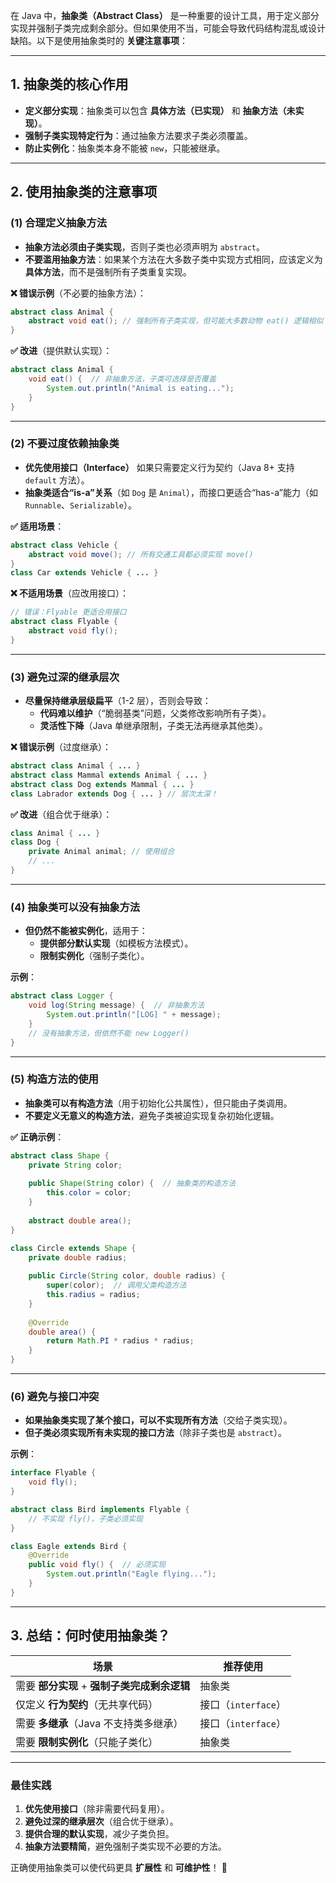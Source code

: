 在 Java 中，**抽象类（Abstract Class）** 是一种重要的设计工具，用于定义部分实现并强制子类完成剩余部分。但如果使用不当，可能会导致代码结构混乱或设计缺陷。以下是使用抽象类时的 **关键注意事项**：

---

## **1. 抽象类的核心作用**
- **定义部分实现**：抽象类可以包含 **具体方法（已实现）** 和 **抽象方法（未实现）**。
- **强制子类实现特定行为**：通过抽象方法要求子类必须覆盖。
- **防止实例化**：抽象类本身不能被 `new`，只能被继承。

---

## **2. 使用抽象类的注意事项**

### **(1) 合理定义抽象方法**
- **抽象方法必须由子类实现**，否则子类也必须声明为 `abstract`。
- **不要滥用抽象方法**：如果某个方法在大多数子类中实现方式相同，应该定义为 **具体方法**，而不是强制所有子类重复实现。

**❌ 错误示例**（不必要的抽象方法）：
```java
abstract class Animal {
    abstract void eat(); // 强制所有子类实现，但可能大多数动物 eat() 逻辑相似
}
```
**✅ 改进**（提供默认实现）：
```java
abstract class Animal {
    void eat() {  // 非抽象方法，子类可选择是否覆盖
        System.out.println("Animal is eating...");
    }
}
```

---

### **(2) 不要过度依赖抽象类**
- **优先使用接口（Interface）** 如果只需要定义行为契约（Java 8+ 支持 `default` 方法）。
- **抽象类适合“is-a”关系**（如 `Dog` 是 `Animal`），而接口更适合“has-a”能力（如 `Runnable`、`Serializable`）。

**✅ 适用场景**：
```java
abstract class Vehicle {
    abstract void move(); // 所有交通工具都必须实现 move()
}
class Car extends Vehicle { ... }
```
**❌ 不适用场景**（应改用接口）：
```java
// 错误：Flyable 更适合用接口
abstract class Flyable {
    abstract void fly();
}
```

---

### **(3) 避免过深的继承层次**
- **尽量保持继承层级扁平**（1-2 层），否则会导致：
  - **代码难以维护**（“脆弱基类”问题，父类修改影响所有子类）。
  - **灵活性下降**（Java 单继承限制，子类无法再继承其他类）。

**❌ 错误示例**（过度继承）：
```java
abstract class Animal { ... }
abstract class Mammal extends Animal { ... }
abstract class Dog extends Mammal { ... }
class Labrador extends Dog { ... } // 层次太深！
```
**✅ 改进**（组合优于继承）：
```java
class Animal { ... }
class Dog {
    private Animal animal; // 使用组合
    // ...
}
```

---

### **(4) 抽象类可以没有抽象方法**
- **但仍然不能被实例化**，适用于：
  - **提供部分默认实现**（如模板方法模式）。
  - **限制实例化**（强制子类化）。

**示例**：
```java
abstract class Logger {
    void log(String message) {  // 非抽象方法
        System.out.println("[LOG] " + message);
    }
    // 没有抽象方法，但依然不能 new Logger()
}
```

---

### **(5) 构造方法的使用**
- **抽象类可以有构造方法**（用于初始化公共属性），但只能由子类调用。
- **不要定义无意义的构造方法**，避免子类被迫实现复杂初始化逻辑。

**✅ 正确示例**：
```java
abstract class Shape {
    private String color;
    
    public Shape(String color) {  // 抽象类的构造方法
        this.color = color;
    }
    
    abstract double area();
}

class Circle extends Shape {
    private double radius;
    
    public Circle(String color, double radius) {
        super(color);  // 调用父类构造方法
        this.radius = radius;
    }
    
    @Override
    double area() {
        return Math.PI * radius * radius;
    }
}
```

---

### **(6) 避免与接口冲突**
- **如果抽象类实现了某个接口，可以不实现所有方法**（交给子类实现）。
- **但子类必须实现所有未实现的接口方法**（除非子类也是 `abstract`）。

**示例**：
```java
interface Flyable {
    void fly();
}

abstract class Bird implements Flyable {  
    // 不实现 fly()，子类必须实现
}

class Eagle extends Bird {
    @Override
    public void fly() {  // 必须实现
        System.out.println("Eagle flying...");
    }
}
```

---

## **3. 总结：何时使用抽象类？**
| **场景** | **推荐使用** |
|----------|-------------|
| 需要 **部分实现** + **强制子类完成剩余逻辑** | 抽象类 |
| 仅定义 **行为契约**（无共享代码） | 接口（`interface`） |
| 需要 **多继承**（Java 不支持类多继承） | 接口（`interface`） |
| 需要 **限制实例化**（只能子类化） | 抽象类 |

---

### **最佳实践**
1. **优先使用接口**（除非需要代码复用）。
2. **避免过深的继承层次**（组合优于继承）。
3. **提供合理的默认实现**，减少子类负担。
4. **抽象方法要精简**，避免强制子类实现不必要的方法。

正确使用抽象类可以使代码更具 **扩展性** 和 **可维护性**！ 🚀
